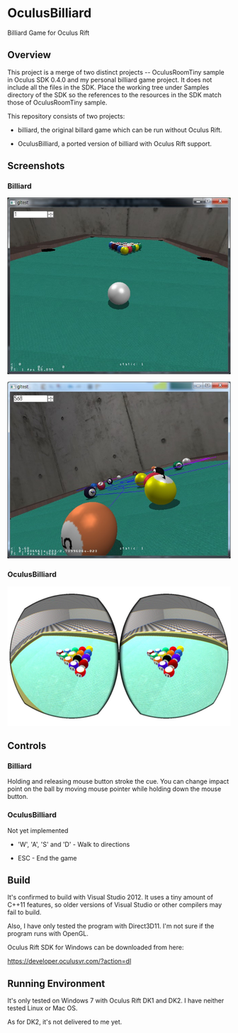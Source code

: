 OculusBilliard
=============

Billiard Game for Oculus Rift


Overview
--------

This project is a merge of two distinct projects -- OculusRoomTiny sample in Oculus SDK 0.4.0
and my personal billiard game project.
It does not include all the files in the SDK.
Place the working tree under Samples directory of the SDK so the references
to the resources in the SDK match those of OculusRoomTiny sample.

This repository consists of two projects:

* billiard, the original billard game which can be run without Oculus Rift.

* OculusBilliard, a ported version of billiard with Oculus Rift support.


Screenshots
-----------

### Billiard

![Screenshot](screenshots/screenshot001.jpg)

![Screenshot](screenshots/screenshot002.jpg)


### OculusBilliard

![OculusBilliard Screenshot](screenshots/OculusBilliard001.jpg)


Controls
--------

### Billiard

Holding and releasing mouse button stroke the cue.
You can change impact point on the ball by moving mouse pointer
while holding down the mouse button.

### OculusBilliard

Not yet implemented

* 'W', 'A', 'S' and 'D' - Walk to directions

* ESC - End the game


Build
-----

It's confirmed to build with Visual Studio 2012.
It uses a tiny amount of C++11 features, so older versions of Visual Studio
or other compilers may fail to build.

Also, I have only tested the program with Direct3D11.  I'm not sure if the
program runs with OpenGL.

Oculus Rift SDK for Windows can be downloaded from here:

https://developer.oculusvr.com/?action=dl


Running Environment
-------------------

It's only tested on Windows 7 with Oculus Rift DK1 and DK2.
I have neither tested Linux or Mac OS.

As for DK2, it's not delivered to me yet.
